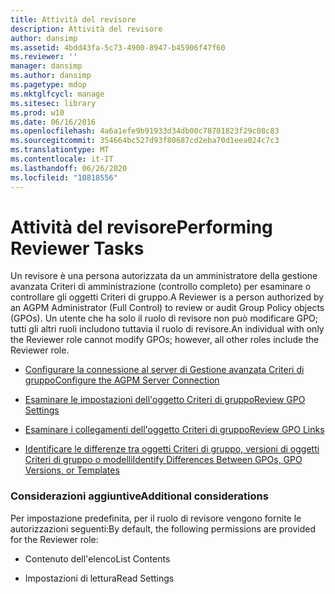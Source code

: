```yaml
---
title: Attività del revisore
description: Attività del revisore
author: dansimp
ms.assetid: 4bdd43fa-5c73-4900-8947-b45906f47f60
ms.reviewer: ''
manager: dansimp
ms.author: dansimp
ms.pagetype: mdop
ms.mktglfcycl: manage
ms.sitesec: library
ms.prod: w10
ms.date: 06/16/2016
ms.openlocfilehash: 4a6a1efe9b91933d34db00c78701823f29c08c83
ms.sourcegitcommit: 354664bc527d93f80687cd2eba70d1eea024c7c3
ms.translationtype: MT
ms.contentlocale: it-IT
ms.lasthandoff: 06/26/2020
ms.locfileid: "10818556"
---
```

# <span data-ttu-id="cccc7-103">Attività del revisore</span><span class="sxs-lookup"><span data-stu-id="cccc7-103">Performing Reviewer Tasks</span></span>


<span data-ttu-id="cccc7-104">Un revisore è una persona autorizzata da un amministratore della gestione avanzata Criteri di amministrazione (controllo completo) per esaminare o controllare gli oggetti Criteri di gruppo.</span><span class="sxs-lookup"><span data-stu-id="cccc7-104">A Reviewer is a person authorized by an AGPM Administrator (Full Control) to review or audit Group Policy objects (GPOs).</span></span> <span data-ttu-id="cccc7-105">Un utente che ha solo il ruolo di revisore non può modificare GPO; tutti gli altri ruoli includono tuttavia il ruolo di revisore.</span><span class="sxs-lookup"><span data-stu-id="cccc7-105">An individual with only the Reviewer role cannot modify GPOs; however, all other roles include the Reviewer role.</span></span>

-   [<span data-ttu-id="cccc7-106">Configurare la connessione al server di Gestione avanzata Criteri di gruppo</span><span class="sxs-lookup"><span data-stu-id="cccc7-106">Configure the AGPM Server Connection</span></span>](configure-the-agpm-server-connection-reviewer.md)

-   [<span data-ttu-id="cccc7-107">Esaminare le impostazioni dell'oggetto Criteri di gruppo</span><span class="sxs-lookup"><span data-stu-id="cccc7-107">Review GPO Settings</span></span>](review-gpo-settings.md)

-   [<span data-ttu-id="cccc7-108">Esaminare i collegamenti dell'oggetto Criteri di gruppo</span><span class="sxs-lookup"><span data-stu-id="cccc7-108">Review GPO Links</span></span>](review-gpo-links.md)

-   [<span data-ttu-id="cccc7-109">Identificare le differenze tra oggetti Criteri di gruppo, versioni di oggetti Criteri di gruppo o modelli</span><span class="sxs-lookup"><span data-stu-id="cccc7-109">Identify Differences Between GPOs, GPO Versions, or Templates</span></span>](identify-differences-between-gpos-gpo-versions-or-templates.md)

### <span data-ttu-id="cccc7-110">Considerazioni aggiuntive</span><span class="sxs-lookup"><span data-stu-id="cccc7-110">Additional considerations</span></span>

<span data-ttu-id="cccc7-111">Per impostazione predefinita, per il ruolo di revisore vengono fornite le autorizzazioni seguenti:</span><span class="sxs-lookup"><span data-stu-id="cccc7-111">By default, the following permissions are provided for the Reviewer role:</span></span>

-   <span data-ttu-id="cccc7-112">Contenuto dell'elenco</span><span class="sxs-lookup"><span data-stu-id="cccc7-112">List Contents</span></span>

-   <span data-ttu-id="cccc7-113">Impostazioni di lettura</span><span class="sxs-lookup"><span data-stu-id="cccc7-113">Read Settings</span></span>

 

 





